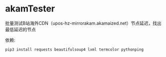 # akamTester
批量测试B站海外CDN（upos-hz-mirrorakam.akamaized.net）节点延迟，找出最低延迟的节点

依赖:
```
pip3 install requests beautifulsoup4 lxml termcolor pythonping
```
